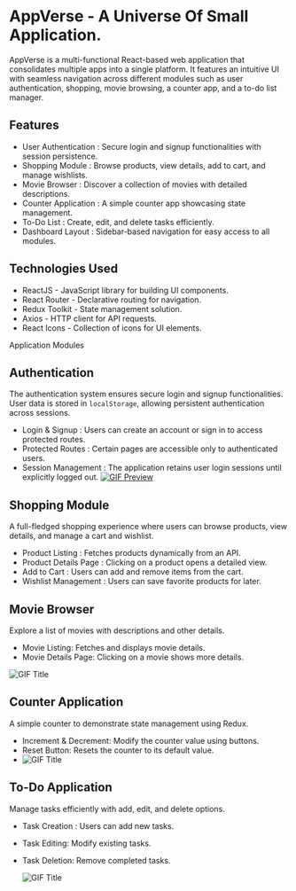 # **AppVerse - A Universe Of Small Application.**

AppVerse is a multi-functional React-based web application that consolidates multiple apps into a single platform. It features an intuitive UI with seamless navigation across different modules such as user authentication, shopping, movie browsing, a counter app, and a to-do list manager.

## Features

-  User Authentication : Secure login and signup functionalities with session persistence.
-  Shopping Module : Browse products, view details, add to cart, and manage wishlists.
-  Movie Browser : Discover a collection of movies with detailed descriptions.
-  Counter Application : A simple counter app showcasing state management.
-  To-Do List : Create, edit, and delete tasks efficiently.
-  Dashboard Layout : Sidebar-based navigation for easy access to all modules.

## Technologies Used

- ReactJS - JavaScript library for building UI components.
- React Router - Declarative routing for navigation.
- Redux Toolkit - State management solution.
- Axios - HTTP client for API requests.
- React Icons - Collection of icons for UI elements.

Application Modules

## Authentication

 The authentication system ensures secure login and signup functionalities. User data is stored in `localStorage`, allowing persistent authentication across sessions.

- Login & Signup : Users can create an account or sign in to access protected routes.
- Protected Routes : Certain pages are accessible only to authenticated users.
- Session Management : The application retains user login sessions until explicitly logged out.
[![GIF Preview](https://i.imgflip.com/9pp09b.gif)](https://imgflip.com/gif/9pp09b)



## Shopping Module

  A full-fledged shopping experience where users can browse products, view details, and manage a cart and wishlist.

- Product Listing : Fetches products dynamically from an API.
- Product Details Page : Clicking on a product opens a detailed view.
- Add to Cart : Users can add and remove items from the cart.
- Wishlist Management : Users can save favorite products for later.

## Movie Browser

  Explore a list of movies with descriptions and other details.

  - Movie Listing: Fetches and displays movie details.
  - Movie Details Page: Clicking on a movie shows more details.

  ![GIF Title](https://i.imgflip.com/9oofyo.gif)
    
## Counter Application

 A simple counter to demonstrate state management using Redux.

- Increment & Decrement: Modify the counter value using buttons.
- Reset Button: Resets the counter to its default value.
- ![GIF Title](https://i.imgflip.com/9oogse.gif)

## To-Do Application

 Manage tasks efficiently with add, edit, and delete options.

- Task Creation : Users can add new tasks.
- Task Editing: Modify existing tasks.
- Task Deletion: Remove completed tasks.

  ![GIF Title](https://i.imgflip.com/9oohg0.gif)




